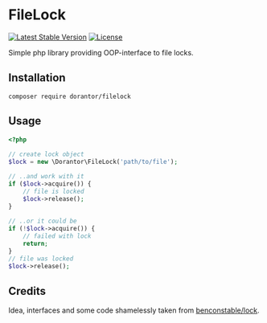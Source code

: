 # FileLock
[![Latest Stable Version](https://poser.pugx.org/dorantor/filelock/v/stable)](https://packagist.org/packages/dorantor/filelock)
[![License](https://poser.pugx.org/dorantor/filelock/license)](https://packagist.org/packages/dorantor/filelock)

Simple php library providing OOP-interface to file locks.

## Installation
`composer require dorantor/filelock`

## Usage

```php
<?php
 
// create lock object
$lock = new \Dorantor\FileLock('path/to/file');

// ..and work with it
if ($lock->acquire()) {
    // file is locked
    $lock->release();
}
 
// ..or it could be
if (!$lock->acquire()) {
    // failed with lock
    return;
}
// file was locked
$lock->release();
```

## Credits
Idea, interfaces and some code shamelessly taken from [benconstable/lock](https://github.com/BenConstable/lock).